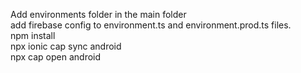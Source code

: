 Add environments folder in the main folder </br>
add firebase config to environment.ts and environment.prod.ts files.</br>
npm install </br>
npx ionic cap sync android</br>
npx cap open android</br>

